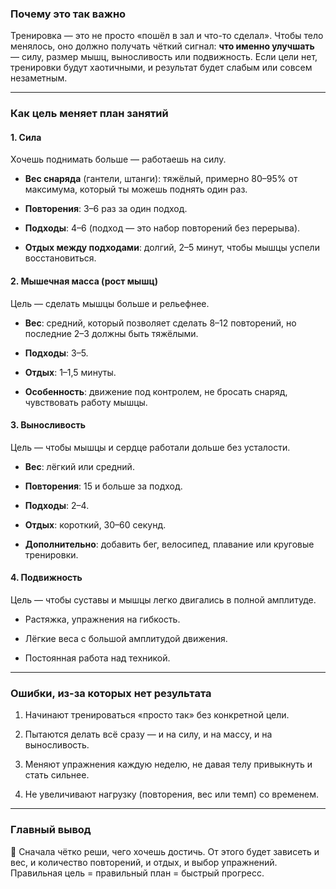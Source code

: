 ### **Почему это так важно**

Тренировка — это не просто «пошёл в зал и что-то сделал». Чтобы тело менялось, оно должно получать чёткий сигнал: **что именно улучшать** — силу, размер мышц, выносливость или подвижность. Если цели нет, тренировки будут хаотичными, и результат будет слабым или совсем незаметным.

---

### **Как цель меняет план занятий**

#### **1. Сила**

Хочешь поднимать больше — работаешь на силу.

- **Вес снаряда** (гантели, штанги): тяжёлый, примерно 80–95% от максимума, который ты можешь поднять один раз.
    
- **Повторения**: 3–6 раз за один подход.
    
- **Подходы**: 4–6 (подход — это набор повторений без перерыва).
    
- **Отдых между подходами**: долгий, 2–5 минут, чтобы мышцы успели восстановиться.
    

#### **2. Мышечная масса (рост мышц)**

Цель — сделать мышцы больше и рельефнее.

- **Вес**: средний, который позволяет сделать 8–12 повторений, но последние 2–3 должны быть тяжёлыми.
    
- **Подходы**: 3–5.
    
- **Отдых**: 1–1,5 минуты.
    
- **Особенность**: движение под контролем, не бросать снаряд, чувствовать работу мышцы.
    

#### **3. Выносливость**

Цель — чтобы мышцы и сердце работали дольше без усталости.

- **Вес**: лёгкий или средний.
    
- **Повторения**: 15 и больше за подход.
    
- **Подходы**: 2–4.
    
- **Отдых**: короткий, 30–60 секунд.
    
- **Дополнительно**: добавить бег, велосипед, плавание или круговые тренировки.
    

#### **4. Подвижность**

Цель — чтобы суставы и мышцы легко двигались в полной амплитуде.

- Растяжка, упражнения на гибкость.
    
- Лёгкие веса с большой амплитудой движения.
    
- Постоянная работа над техникой.
    

---

### **Ошибки, из-за которых нет результата**

1. Начинают тренироваться «просто так» без конкретной цели.
    
2. Пытаются делать всё сразу — и на силу, и на массу, и на выносливость.
    
3. Меняют упражнения каждую неделю, не давая телу привыкнуть и стать сильнее.
    
4. Не увеличивают нагрузку (повторения, вес или темп) со временем.
    

---

### **Главный вывод**

🎯 Сначала чётко реши, чего хочешь достичь. От этого будет зависеть и вес, и количество повторений, и отдых, и выбор упражнений. Правильная цель = правильный план = быстрый прогресс.